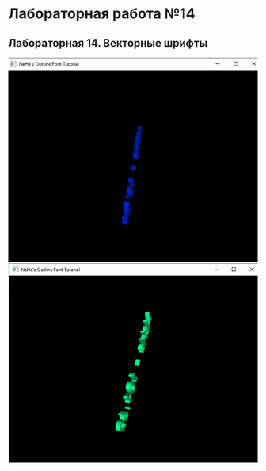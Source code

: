 # Лабораторная работа №14
## Лабораторная 14. Векторные шрифты

![Результат выполнения 1](https://github.com/KhanovDmitrii/graphics_khanov/blob/master/LB/LB14/lb14_res_vipolneniya_1.png)
![Результат выполнения 2](https://github.com/KhanovDmitrii/graphics_khanov/blob/master/LB/LB14/lb14_res_vipolneniya_2.png)
